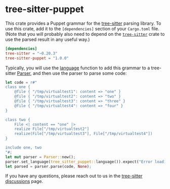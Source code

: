 # tree-sitter-puppet

This crate provides a Puppet grammar for the [tree-sitter][] parsing library. To
use this crate, add it to the `[dependencies]` section of your `Cargo.toml`
file. (Note that you will probably also need to depend on the
[`tree-sitter`][tree-sitter crate] crate to use the parsed result in any useful
way.)

```toml
[dependencies]
tree-sitter = "~0.20.3"
tree-sitter-puppet = "1.0.0"
```

Typically, you will use the [language][language func] function to add this
grammar to a tree-sitter [Parser][], and then use the parser to parse some code:

```rust
let code = r#"
class one {
    @file { "/tmp/virtualtest1": content => "one" }
    @file { "/tmp/virtualtest2": content => "two" }
    @file { "/tmp/virtualtest3": content => "three" }
    @file { "/tmp/virtualtest4": content => "four" }
}

class two {
    File <| content == "one" |>
    realize File["/tmp/virtualtest2"]
    realize(File["/tmp/virtualtest3"], File["/tmp/virtualtest4"])
}

include one, two
"#;
let mut parser = Parser::new();
parser.set_language(tree_sitter_puppet::language()).expect("Error loading Puppet grammar");
let parsed = parser.parse(code, None);
```

If you have any questions, please reach out to us in the [tree-sitter
discussions] page.

[language func]: https://docs.rs/tree-sitter-puppet/*/tree_sitter_puppet/fn.language.html
[parser]: https://docs.rs/tree-sitter/*/tree_sitter/struct.Parser.html
[tree-sitter]: https://tree-sitter.github.io/
[tree-sitter crate]: https://crates.io/crates/tree-sitter
[tree-sitter discussions]: https://github.com/tree-sitter/tree-sitter/discussions
